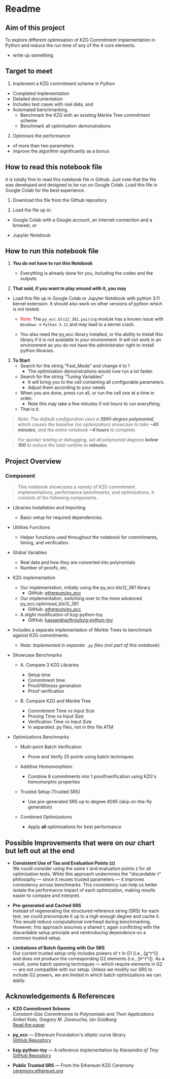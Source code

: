 # Readme

## Aim of this project

To explore different optimisation of KZG Commitment implementation in Python and reduce the run time of any of the 4 core elements.

* write up something

## Target to meet

1. Implement a KZG commitment scheme in Python
  * Completed implementation
  * Detailed documentation
  * Includes test cases with real data, and
  * Automated benchmarking.
    * Benchmark the KZG with an existing Merkle Tree commitment scheme
    * Benchmark all optimisation demonstrations

2. Optimises the performance
  * of more than two parameters
  * improve the algorithm significantly as a bonus

## How to read this notebook file

It is totally fine to read this notebook file in Github. Just note that the file was developed and designed to be run on Google Colab. Load this file in Google Colab for the best experience.

1. Download this file from the Github repository

2. Load the file up in:

* Google Colab with a Google account, an Internet connection and a browser, _or_

* Jupyter Notebook
  
## How to run this notebook file

1. **You do not have to run this Notebook**
    * Everything is already done for you, including the codes and the outputs.

2. **That said, if you want to play around with it, you may**
  * Load this file up in Google Colab or Jupyter Notebook with python 3.11 kernel extension. It should also work on other versions of python which is not tested.

    * <font color="red">Note:</font> The <code>py_ecc.bls12_381.pairing</code> module has a known issue with <code>Windows</code> -> <code>Python 3.11</code> and may lead to a kernel crash.

    * You also need the py_ecc library installed, or the ability to install this library if it is not available in your environment. It will not work in an environment as you do not have the administrator right to install python libraries.

3. **To Start**
    * Search for the string "Fast_Mode" and change it to 1
      * The optimisation demonstrations would now run a lot faster.
    * Search for the string "Tuning Variables"
      * It will bring you to the cell containing all configurable parameters.
      * Adjust them according to your needs
    * When you are done, press run all, or run the cell one at a time in order.
      * Note this may take a few minutes if not hours to run everything.
    * That is it.

>_Note: The default configuration uses a **3991-degree polynomial**, which causes the baseline (no optimization) showcase to take **~45 minutes**, and the entire notebook **~4 hours** to complete._

>_For quicker testing or debugging, set all polynomial degrees **below 100** to reduce the total runtime to **minutes**._

## Project Overview

### Component
> This notebook showcases a variety of KZG commitment implementations, performance benchmarks, and optimizations. It consists of the following components.

* Libraries Installation and Importing
  * Basic setup for required dependencies.

* Utilities Functions
  * Helper functions used throughout the notebook for commitments, timing, and verification.

* Global Variables
  * Real data and how they are converted into polynomials
  * Number of proofs, etc.


* KZG implementation
  * Our implementation, initially using the py_ecc.bls12_381 library
    * GitHub: [ethereum/py_ecc](https://github.com/ethereum/py_ecc)
  * Our implementation, switching over to the more advanced py_ecc.optimised_bls12_381
    * GitHub: [ethereum/py_ecc](https://github.com/ethereum/py_ecc)
  * A slight modification of kzg-python-toy
    * GitHub: [kassandraoftroy/kzg-python-toy](https://github.com/kassandraoftroy/kzg-python-toy)

* Includes a separate implementation of Merkle Trees to benchmark against KZG commitments.
  * *Note: Implemented in separate `.py` files (not part of this notebook).*

* Showcase Benchmarks
  
  * A. Compare 3 KZG Libraries
    * Setup time
    * Commitment time
    * Proof/Witness generation
    * Proof verification

  * B. Compare KZG and Merkle Tree
    * Commitment Time vs Input Size
    * Proving Time vs Input Size
    * Verification Time vs Input Size
    * In separated .py files, not in this file ATM

* Optimizations Benchmarks

  * Multi-point Batch Verification
    * Prove and Verify 25 points using batch techniques

  * Additive Homomorphism
    * Combine 8 commitments into 1 proof/verification using KZG's homomorphic properties

  * Trusted Setup (Trusted SRS)
    * Use pre-generated SRS up to degree 4095 (skip on-the-fly generation)

  * Combined Optimizations
    * Apply **all** optimizations for best performance

## Possible Improvements that were on our chart but left out at the end

- **Consistent Use of Tau and Evaluation Points (z)**  
  We could consider using the same τ and evaluation points z for all optimization tests. While this approach undermines the "discardable τ" philosophy — since it reuses trusted parameters — it improves consistency across benchmarks. This consistency can help us better isolate the performance impact of each optimization, making results easier to compare and interpret.

- **Pre-generated and Cached SRS**  
  Instead of regenerating the structured reference string (SRS) for each test, we could precompute it up to a high enough degree and cache it. This would reduce computational overhead during benchmarking. However, this approach assumes a shared τ, again conflicting with the discardable setup principle and reintroducing dependence on a common trusted setup.

- **Limitations of Batch Opening with Our SRS**  
  Our current trusted setup only includes powers of τ in G1 (i.e., [g^τ^i]) and does not produce the corresponding G2 elements (i.e., [h^τ^i]). As a result, some batch opening techniques — which require elements in G2 — are not compatible with our setup. Unless we modify our SRS to include G2 powers, we are limited in which batch optimizations we can apply.

## Acknowledgements & References

- **KZG Commitment Scheme**  
  *Constant-Size Commitments to Polynomials and Their Applications*  
  *Aniket Kate, Gregory M. Zaverucha, Ian Goldberg*  
  [Read the paper](https://iacr.org/archive/asiacrypt2010/6477178/6477178.pdf)

- **py_ecc** — Ethereum Foundation's elliptic curve library  
  [GitHub Repository](https://github.com/ethereum/py_ecc/)

- **kzg-python-toy** — A reference implementation by *Kassandra of Troy*  
  [GitHub Repository](https://github.com/kassandraoftroy/kzg-python-toy/)

- **Public Trusted SRS** — From the Ethereum KZG Ceremony  
  [ceremony.ethereum.org](https://ceremony.ethereum.org/#/record)


